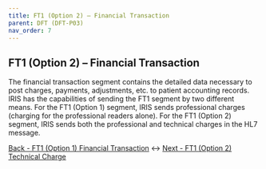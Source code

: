 ```yaml
---
title: FT1 (Option 2) – Financial Transaction
parent: DFT (DFT-P03)
nav_order: 7
---
```


## FT1 (Option 2) – Financial Transaction

The financial transaction segment contains the detailed data necessary to post charges, payments, adjustments, etc. to patient accounting records. IRIS has the capabilities of sending the FT1 segment by two different means. For the FT1 (Option 1) segment, IRIS sends professional charges (charging for the professional readers alone). For the FT1 (Option 2) segment, IRIS sends both the professional and technical charges in the HL7 message.


[Back - FT1 (Option 1) Financial Transaction](/IntegrationDocumentation/docs/integration/DFT_Results/FT1_Option1_Financial_Transaction) <->
[Next - FT1 (Option 2) Technical Charge](/IntegrationDocumentation/docs/integration/DFT_Results/FT1_Option2_Technical_Charge)
